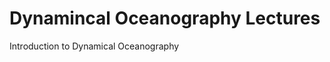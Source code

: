 Dynamincal Oceanography Lectures
================================

Introduction to Dynamical Oceanography
